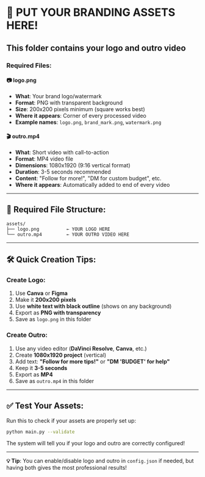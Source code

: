 # 🎨 PUT YOUR BRANDING ASSETS HERE!

## This folder contains your logo and outro video

### Required Files:

#### 📷 **logo.png** 
- **What**: Your brand logo/watermark
- **Format**: PNG with transparent background
- **Size**: 200x200 pixels minimum (square works best)
- **Where it appears**: Corner of every processed video
- **Example names**: `logo.png`, `brand_mark.png`, `watermark.png`

#### 🎬 **outro.mp4**
- **What**: Short video with call-to-action 
- **Format**: MP4 video file
- **Dimensions**: 1080x1920 (9:16 vertical format)
- **Duration**: 3-5 seconds recommended
- **Content**: "Follow for more!", "DM for custom budget", etc.
- **Where it appears**: Automatically added to end of every video

---

## 📂 Required File Structure:
```
assets/
├── logo.png          ← YOUR LOGO HERE
└── outro.mp4         ← YOUR OUTRO VIDEO HERE
```

---

## 🛠️ Quick Creation Tips:

### Create Logo:
1. Use **Canva** or **Figma**
2. Make it **200x200 pixels**
3. Use **white text with black outline** (shows on any background)
4. Export as **PNG with transparency**
5. Save as `logo.png` in this folder

### Create Outro:
1. Use any video editor (**DaVinci Resolve**, **Canva**, etc.)
2. Create **1080x1920 project** (vertical)
3. Add text: **"Follow for more tips!"** or **"DM 'BUDGET' for help"**
4. Keep it **3-5 seconds**
5. Export as **MP4**
6. Save as `outro.mp4` in this folder

---

## ✅ Test Your Assets:

Run this to check if your assets are properly set up:
```bash
python main.py --validate
```

The system will tell you if your logo and outro are correctly configured!

---

**💡 Tip**: You can enable/disable logo and outro in `config.json` if needed, but having both gives the most professional results! 